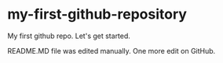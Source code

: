# my-first-github-repository
My first github repo. Let's get started.

README.MD file was edited manually. One more edit on GitHub.
